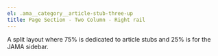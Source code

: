 ```yaml
---
el: .ama__category__article-stub-three-up
title: Page Section - Two Column - Right rail
---
```

A split layout where 75% is dedicated to article stubs and 25% is for the JAMA sidebar.
